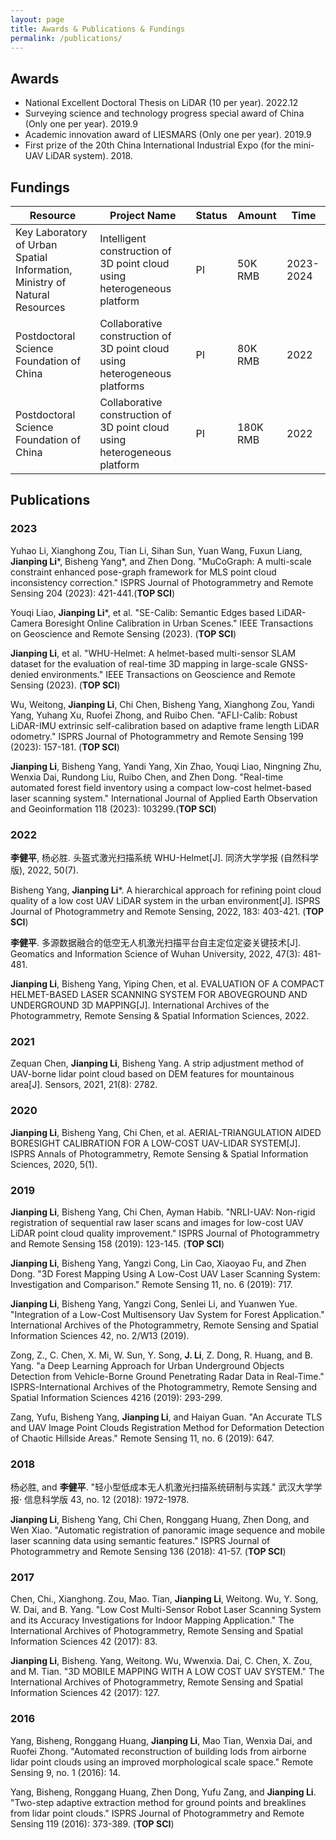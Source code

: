 ```yaml
---
layout: page
title: Awards & Publications & Fundings
permalink: /publications/
---
```

## Awards

- National Excellent Doctoral Thesis on LiDAR (10 per year). 2022.12  
- Surveying science and technology progress special award of China (Only one per year). 2019.9  
- Academic innovation award of LIESMARS (Only one per year). 2019.9  
- First prize of the 20th China International Industrial Expo (for the mini-UAV LiDAR system). 2018.


## Fundings


| Resource | Project Name | Status | Amount | Time
|--|--|--|--|--
| Key Laboratory of Urban Spatial Information, Ministry of Natural Resources | Intelligent construction of 3D point cloud using heterogeneous platform | PI | 50K RMB | 2023-2024
| Postdoctoral Science Foundation of China | Collaborative construction of 3D point cloud using heterogeneous platforms | PI | 80K RMB | 2022
| Postdoctoral Science Foundation of China | Collaborative construction of 3D point cloud using heterogeneous platform | PI | 180K RMB | 2022




## Publications

### 2023

Yuhao Li, Xianghong Zou, Tian Li, Sihan Sun, Yuan Wang, Fuxun Liang, **Jianping Li***, Bisheng Yang*, and Zhen Dong. "MuCoGraph: A multi-scale constraint enhanced pose-graph framework for MLS point cloud inconsistency correction." ISPRS Journal of Photogrammetry and Remote Sensing 204 (2023): 421-441.(**TOP SCI**)

Youqi Liao, **Jianping Li***, et al. "SE-Calib: Semantic Edges based LiDAR-Camera Boresight Online Calibration in Urban Scenes." IEEE Transactions on Geoscience and Remote Sensing (2023). (**TOP SCI**)

**Jianping Li**, et al. "WHU-Helmet: A helmet-based multi-sensor SLAM dataset for the evaluation of real-time 3D mapping in large-scale GNSS-denied environments." IEEE Transactions on Geoscience and Remote Sensing (2023). (**TOP SCI**)

Wu, Weitong, **Jianping Li**, Chi Chen, Bisheng Yang, Xianghong Zou, Yandi Yang, Yuhang Xu, Ruofei Zhong, and Ruibo Chen. "AFLI-Calib: Robust LiDAR-IMU extrinsic self-calibration based on adaptive frame length LiDAR odometry." ISPRS Journal of Photogrammetry and Remote Sensing 199 (2023): 157-181. (**TOP SCI**)

**Jianping Li**, Bisheng Yang, Yandi Yang, Xin Zhao, Youqi Liao, Ningning Zhu, Wenxia Dai, Rundong Liu, Ruibo Chen, and Zhen Dong. "Real-time automated forest field inventory using a compact low-cost helmet-based laser scanning system." International Journal of Applied Earth Observation and Geoinformation 118 (2023): 103299.(**TOP SCI**)

### 2022

**李健平**, 杨必胜. 头盔式激光扫描系统 WHU-Helmet[J]. 同济大学学报 (自然科学版), 2022, 50(7).

Bisheng Yang, **Jianping Li***. A hierarchical approach for refining point cloud quality of a low cost UAV LiDAR system in the urban environment[J]. ISPRS Journal of Photogrammetry and Remote Sensing, 2022, 183: 403-421. (**TOP SCI**)

**李健平**. 多源数据融合的低空无人机激光扫描平台自主定位定姿关键技术[J]. Geomatics and Information Science of Wuhan University, 2022, 47(3): 481-481.

**Jianping Li**, Bisheng Yang, Yiping Chen, et al. EVALUATION OF A COMPACT HELMET-BASED LASER SCANNING SYSTEM FOR ABOVEGROUND AND UNDERGROUND 3D MAPPING[J]. International Archives of the Photogrammetry, Remote Sensing & Spatial Information Sciences, 2022.

### 2021

Zequan Chen, **Jianping Li**, Bisheng Yang. A strip adjustment method of UAV-borne lidar point cloud based on DEM features for mountainous area[J]. Sensors, 2021, 21(8): 2782.

### 2020
**Jianping Li**, Bisheng Yang, Chi Chen, et al. AERIAL-TRIANGULATION AIDED BORESIGHT CALIBRATION FOR A LOW-COST UAV-LIDAR SYSTEM[J]. ISPRS Annals of Photogrammetry, Remote Sensing & Spatial Information Sciences, 2020, 5(1).

### 2019

**Jianping Li**, Bisheng Yang, Chi Chen, Ayman Habib. "NRLI-UAV: Non-rigid registration of sequential raw laser scans and images for low-cost UAV LiDAR point cloud quality improvement." ISPRS Journal of Photogrammetry and Remote Sensing 158 (2019): 123-145. (**TOP SCI**)

**Jianping Li**, Bisheng Yang, Yangzi Cong, Lin Cao, Xiaoyao Fu, and Zhen Dong. "3D Forest Mapping Using A Low-Cost UAV Laser Scanning System: Investigation and Comparison." Remote Sensing 11, no. 6 (2019): 717.

**Jianping Li**, Bisheng Yang, Yangzi Cong, Senlei Li, and Yuanwen Yue. "Integration of a Low-Cost Multisensory Uav System for Forest Application." International Archives of the Photogrammetry, Remote Sensing and Spatial Information Sciences 42, no. 2/W13 (2019).

Zong, Z., C. Chen, X. Mi, W. Sun, Y. Song, **J. Li**, Z. Dong, R. Huang, and B. Yang. "a Deep Learning Approach for Urban Underground Objects Detection from Vehicle-Borne Ground Penetrating Radar Data in Real-Time." ISPRS-International Archives of the Photogrammetry, Remote Sensing and Spatial Information Sciences 4216 (2019): 293-299.

Zang, Yufu, Bisheng Yang, **Jianping Li**, and Haiyan Guan. "An Accurate TLS and UAV Image Point Clouds Registration Method for Deformation Detection of Chaotic Hillside Areas." Remote Sensing 11, no. 6 (2019): 647.

### 2018

杨必胜, and **李健平**. "轻小型低成本无人机激光扫描系统研制与实践." 武汉大学学报· 信息科学版 43, no. 12 (2018): 1972-1978.

**Jianping Li**, Bisheng Yang, Chi Chen, Ronggang Huang, Zhen Dong, and Wen Xiao. "Automatic registration of panoramic image sequence and mobile laser scanning data using semantic features." ISPRS Journal of Photogrammetry and Remote Sensing 136 (2018): 41-57. (**TOP SCI**)


### 2017

Chen, Chi., Xianghong. Zou, Mao. Tian, **Jianping Li**, Weitong. Wu, Y. Song, W. Dai, and B. Yang. "Low Cost Multi-Sensor Robot Laser Scanning System and its Accuracy Investigations for Indoor Mapping Application." The International Archives of Photogrammetry, Remote Sensing and Spatial Information Sciences 42 (2017): 83.


**Jianping Li**, Bisheng. Yang, Weitong. Wu, Wwenxia. Dai, C. Chen, X. Zou, and M. Tian. "3D MOBILE MAPPING WITH A LOW COST UAV SYSTEM." The International Archives of Photogrammetry, Remote Sensing and Spatial Information Sciences 42 (2017): 127.

### 2016

Yang, Bisheng, Ronggang Huang, **Jianping Li**, Mao Tian, Wenxia Dai, and Ruofei Zhong. "Automated reconstruction of building lods from airborne lidar point clouds using an improved morphological scale space." Remote Sensing 9, no. 1 (2016): 14.

Yang, Bisheng, Ronggang Huang, Zhen Dong, Yufu Zang, and **Jianping Li**. "Two-step adaptive extraction method for ground points and breaklines from lidar point clouds." ISPRS Journal of Photogrammetry and Remote Sensing 119 (2016): 373-389. (**TOP SCI**)


